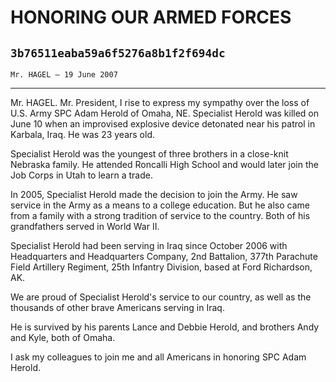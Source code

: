 # HONORING OUR ARMED FORCES
## `3b76511eaba59a6f5276a8b1f2f694dc`
`Mr. HAGEL — 19 June 2007`

---


Mr. HAGEL. Mr. President, I rise to express my sympathy over the loss 
of U.S. Army SPC Adam Herold of Omaha, NE. Specialist Herold was killed 
on June 10 when an improvised explosive device detonated near his 
patrol in Karbala, Iraq. He was 23 years old.

Specialist Herold was the youngest of three brothers in a close-knit 
Nebraska family. He attended Roncalli High School and would later join 
the Job Corps in Utah to learn a trade.

In 2005, Specialist Herold made the decision to join the Army. He saw 
service in the Army as a means to a college education. But he also came 
from a family with a strong tradition of service to the country. Both 
of his grandfathers served in World War II.

Specialist Herold had been serving in Iraq since October 2006 with 
Headquarters and Headquarters Company, 2nd Battalion, 377th Parachute 
Field Artillery Regiment, 25th Infantry Division, based at Ford 
Richardson, AK.

We are proud of Specialist Herold's service to our country, as well 
as the thousands of other brave Americans serving in Iraq.

He is survived by his parents Lance and Debbie Herold, and brothers 
Andy and Kyle, both of Omaha.

I ask my colleagues to join me and all Americans in honoring SPC Adam 
Herold.
